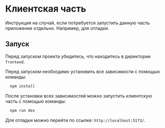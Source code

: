 # Клиентская часть

Инструкция на случай, если потребуется запустить данную часть приложение отдельно. Например, для отладки.

## Запуск

Перед запуском проекта убедитесь, что находитесь в директории `frontend`.

Перед запуском необходимо установить все зависимости с помощью команды:

```bash
  npm install
```

После установки всех зависимостей можно запустить клиентскую часть с помощью команды:

```bash
  npm run dev
```

Для отладки можно перейти по ссылке: `http://localhost:5173/`.
